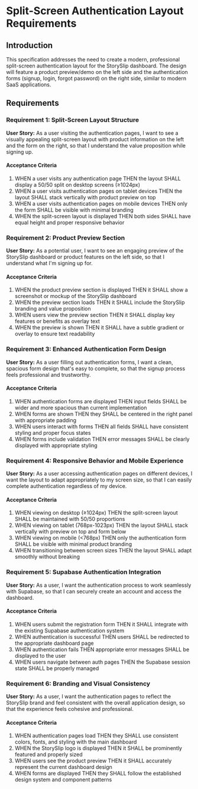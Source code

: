 # Split-Screen Authentication Layout Requirements

## Introduction

This specification addresses the need to create a modern, professional split-screen authentication layout for the StorySlip dashboard. The design will feature a product preview/demo on the left side and the authentication forms (signup, login, forgot password) on the right side, similar to modern SaaS applications.

## Requirements

### Requirement 1: Split-Screen Layout Structure

**User Story:** As a user visiting the authentication pages, I want to see a visually appealing split-screen layout with product information on the left and the form on the right, so that I understand the value proposition while signing up.

#### Acceptance Criteria

1. WHEN a user visits any authentication page THEN the layout SHALL display a 50/50 split on desktop screens (≥1024px)
2. WHEN a user visits authentication pages on tablet devices THEN the layout SHALL stack vertically with product preview on top
3. WHEN a user visits authentication pages on mobile devices THEN only the form SHALL be visible with minimal branding
4. WHEN the split-screen layout is displayed THEN both sides SHALL have equal height and proper responsive behavior

### Requirement 2: Product Preview Section

**User Story:** As a potential user, I want to see an engaging preview of the StorySlip dashboard or product features on the left side, so that I understand what I'm signing up for.

#### Acceptance Criteria

1. WHEN the product preview section is displayed THEN it SHALL show a screenshot or mockup of the StorySlip dashboard
2. WHEN the preview section loads THEN it SHALL include the StorySlip branding and value proposition
3. WHEN users view the preview section THEN it SHALL display key features or benefits as overlay text
4. WHEN the preview is shown THEN it SHALL have a subtle gradient or overlay to ensure text readability

### Requirement 3: Enhanced Authentication Form Design

**User Story:** As a user filling out authentication forms, I want a clean, spacious form design that's easy to complete, so that the signup process feels professional and trustworthy.

#### Acceptance Criteria

1. WHEN authentication forms are displayed THEN input fields SHALL be wider and more spacious than current implementation
2. WHEN forms are shown THEN they SHALL be centered in the right panel with appropriate padding
3. WHEN users interact with forms THEN all fields SHALL have consistent styling and proper focus states
4. WHEN forms include validation THEN error messages SHALL be clearly displayed with appropriate styling

### Requirement 4: Responsive Behavior and Mobile Experience

**User Story:** As a user accessing authentication pages on different devices, I want the layout to adapt appropriately to my screen size, so that I can easily complete authentication regardless of my device.

#### Acceptance Criteria

1. WHEN viewing on desktop (≥1024px) THEN the split-screen layout SHALL be maintained with 50/50 proportions
2. WHEN viewing on tablet (768px-1023px) THEN the layout SHALL stack vertically with preview on top and form below
3. WHEN viewing on mobile (<768px) THEN only the authentication form SHALL be visible with minimal product branding
4. WHEN transitioning between screen sizes THEN the layout SHALL adapt smoothly without breaking

### Requirement 5: Supabase Authentication Integration

**User Story:** As a user, I want the authentication process to work seamlessly with Supabase, so that I can securely create an account and access the dashboard.

#### Acceptance Criteria

1. WHEN users submit the registration form THEN it SHALL integrate with the existing Supabase authentication system
2. WHEN authentication is successful THEN users SHALL be redirected to the appropriate dashboard page
3. WHEN authentication fails THEN appropriate error messages SHALL be displayed to the user
4. WHEN users navigate between auth pages THEN the Supabase session state SHALL be properly managed

### Requirement 6: Branding and Visual Consistency

**User Story:** As a user, I want the authentication pages to reflect the StorySlip brand and feel consistent with the overall application design, so that the experience feels cohesive and professional.

#### Acceptance Criteria

1. WHEN authentication pages load THEN they SHALL use consistent colors, fonts, and styling with the main dashboard
2. WHEN the StorySlip logo is displayed THEN it SHALL be prominently featured and properly sized
3. WHEN users see the product preview THEN it SHALL accurately represent the current dashboard design
4. WHEN forms are displayed THEN they SHALL follow the established design system and component patterns